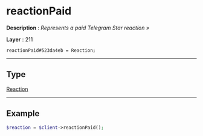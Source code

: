 # reactionPaid

**Description** : *Represents a paid Telegram Star reaction »*

**Layer** : 211

```tl
reactionPaid#523da4eb = Reaction;
```

---

## Type

[Reaction](type/Reaction)

---

## Example

```php
$reaction = $client->reactionPaid();
```